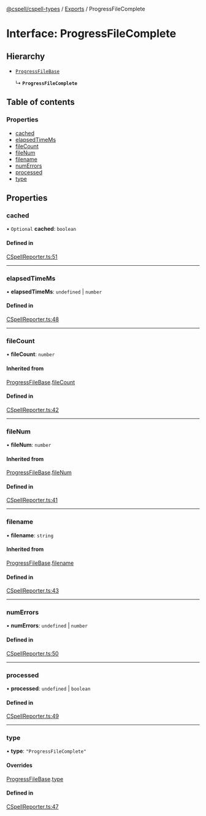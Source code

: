 [@cspell/cspell-types](../README.md) / [Exports](../modules.md) / ProgressFileComplete

# Interface: ProgressFileComplete

## Hierarchy

- [`ProgressFileBase`](ProgressFileBase.md)

  ↳ **`ProgressFileComplete`**

## Table of contents

### Properties

- [cached](ProgressFileComplete.md#cached)
- [elapsedTimeMs](ProgressFileComplete.md#elapsedtimems)
- [fileCount](ProgressFileComplete.md#filecount)
- [fileNum](ProgressFileComplete.md#filenum)
- [filename](ProgressFileComplete.md#filename)
- [numErrors](ProgressFileComplete.md#numerrors)
- [processed](ProgressFileComplete.md#processed)
- [type](ProgressFileComplete.md#type)

## Properties

### cached

• `Optional` **cached**: `boolean`

#### Defined in

[CSpellReporter.ts:51](https://github.com/streetsidesoftware/cspell/blob/8074600/packages/cspell-types/src/CSpellReporter.ts#L51)

___

### elapsedTimeMs

• **elapsedTimeMs**: `undefined` \| `number`

#### Defined in

[CSpellReporter.ts:48](https://github.com/streetsidesoftware/cspell/blob/8074600/packages/cspell-types/src/CSpellReporter.ts#L48)

___

### fileCount

• **fileCount**: `number`

#### Inherited from

[ProgressFileBase](ProgressFileBase.md).[fileCount](ProgressFileBase.md#filecount)

#### Defined in

[CSpellReporter.ts:42](https://github.com/streetsidesoftware/cspell/blob/8074600/packages/cspell-types/src/CSpellReporter.ts#L42)

___

### fileNum

• **fileNum**: `number`

#### Inherited from

[ProgressFileBase](ProgressFileBase.md).[fileNum](ProgressFileBase.md#filenum)

#### Defined in

[CSpellReporter.ts:41](https://github.com/streetsidesoftware/cspell/blob/8074600/packages/cspell-types/src/CSpellReporter.ts#L41)

___

### filename

• **filename**: `string`

#### Inherited from

[ProgressFileBase](ProgressFileBase.md).[filename](ProgressFileBase.md#filename)

#### Defined in

[CSpellReporter.ts:43](https://github.com/streetsidesoftware/cspell/blob/8074600/packages/cspell-types/src/CSpellReporter.ts#L43)

___

### numErrors

• **numErrors**: `undefined` \| `number`

#### Defined in

[CSpellReporter.ts:50](https://github.com/streetsidesoftware/cspell/blob/8074600/packages/cspell-types/src/CSpellReporter.ts#L50)

___

### processed

• **processed**: `undefined` \| `boolean`

#### Defined in

[CSpellReporter.ts:49](https://github.com/streetsidesoftware/cspell/blob/8074600/packages/cspell-types/src/CSpellReporter.ts#L49)

___

### type

• **type**: ``"ProgressFileComplete"``

#### Overrides

[ProgressFileBase](ProgressFileBase.md).[type](ProgressFileBase.md#type)

#### Defined in

[CSpellReporter.ts:47](https://github.com/streetsidesoftware/cspell/blob/8074600/packages/cspell-types/src/CSpellReporter.ts#L47)
